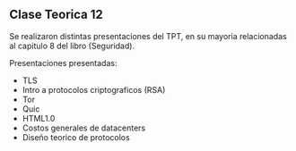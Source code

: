 ## Clase Teorica 12

Se realizaron distintas presentaciones del TPT, en su mayoria relacionadas al capitulo 8 del libro (Seguridad). 

Presentaciones presentadas: 
- TLS
- Intro a protocolos criptograficos (RSA)
- Tor
- Quic
- HTML1.0
- Costos generales de datacenters
- Diseño teorico de protocolos
